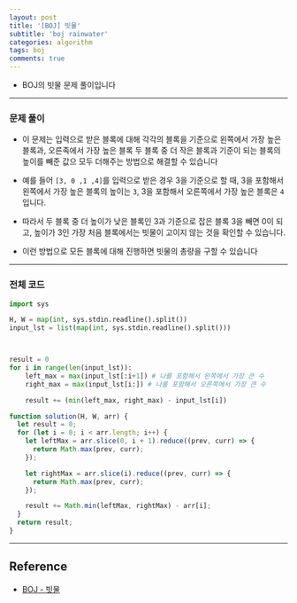 ```yaml
---
layout: post
title: '[BOJ] 빗물'
subtitle: 'boj rainwater'
categories: algorithm
tags: boj
comments: true
---
```


- BOJ의 빗물 문제 풀이입니다

---

### 문제 풀이

- 이 문제는 입력으로 받은 블록에 대해 각각의 블록을 기준으로 왼쪽에서 가장 높은 블록과, 오른족에서 가장 높은 블록 두 블록 중 더 작은 블록과 기준이 되는 블록의 높이를 빼준 값으 모두 더해주는 방법으로 해결할 수 있습니다

- 예를 들어 `[3, 0 ,1 ,4]`를 입력으로 받은 경우 3을 기준으로 할 때, 3을 포함해서 왼쪽에서 가장 높은 블록의
  높이는 `3`, 3을 포함해서 오른쪽에서 가장 높은 블록은 `4`입니다.

- 따라서 두 블록 중 더 높이가 낮은 블록인 3과 기준으로 잡은 블록 3을 빼면 0이 되고, 높이가 3인 가장 처음 블록에서는 빗물이 고이지 않는 것을 확인할 수 있습니다.

- 이런 방법으로 모든 블록에 대해 진행하면 빗물의 총량을 구할 수 있습니다

---

### 전체 코드

```python
import sys

H, W = map(int, sys.stdin.readline().split())
input_lst = list(map(int, sys.stdin.readline().split()))



result = 0
for i in range(len(input_lst)):
    left_max = max(input_lst[:i+1]) # 나를 포함해서 왼쪽에서 가장 큰 수
    right_max = max(input_lst[i:]) # 나를 포함해서 오른쪽에서 가장 큰 수

    result += (min(left_max, right_max) - input_lst[i])

```

```javascript
function solution(H, W, arr) {
  let result = 0;
  for (let i = 0; i < arr.length; i++) {
    let leftMax = arr.slice(0, i + 1).reduce((prev, curr) => {
      return Math.max(prev, curr);
    });

    let rightMax = arr.slice(i).reduce((prev, curr) => {
      return Math.max(prev, curr);
    });

    result += Math.min(leftMax, rightMax) - arr[i];
  }
  return result;
}
```

---

## Reference

- [BOJ - 빗물](https://www.acmicpc.net/problem/14719)
